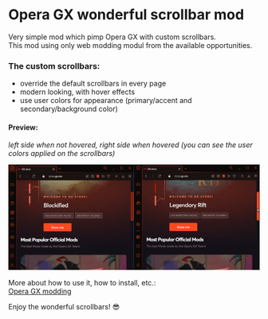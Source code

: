 # Opera GX wonderful scrollbar mod

Very simple mod which pimp Opera GX with custom scrollbars.  
This mod using only web modding modul from the available opportunities.

### The custom scrollbars:
 - override the default scrollbars in every page
 - modern looking, with hover effects
 - use user colors for appearance (primary/accent and secondary/background color)

#### Preview:
*left side when not hovered, right side when hovered (you can see the user colors applied on the scrollbars)*

![preview](preview.png)

More about how to use it, how to install, etc.:  
[Opera GX modding](https://github.com/opera-gaming/gxmods)

Enjoy the wonderful scrollbars! 😎
